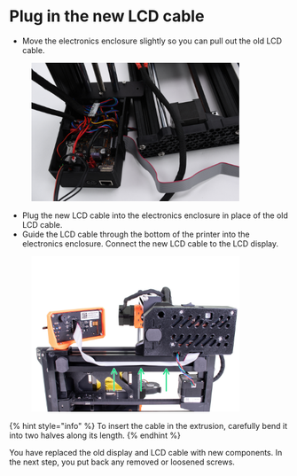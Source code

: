 # Plug in the new LCD cable

* Move the electronics enclosure slightly so you can pull out the old LCD cable.

<figure><img src="../../.gitbook/assets/DSC_7046.JPG" alt="" width="375"><figcaption></figcaption></figure>

* Plug the new LCD cable into the electronics enclosure in place of the old LCD cable.
* Guide the LCD cable through the bottom of the printer into the electronics enclosure. Connect the new LCD cable to the LCD display.&#x20;

<figure><img src="../../.gitbook/assets/c590f33b42db4428_painted.jpeg" alt="" width="375"><figcaption></figcaption></figure>

{% hint style="info" %}
To insert the cable in the extrusion, carefully bend it into two halves along its length.&#x20;
{% endhint %}

You have replaced the old display and LCD cable with new components. In the next step, you put back any removed or loosened screws.
